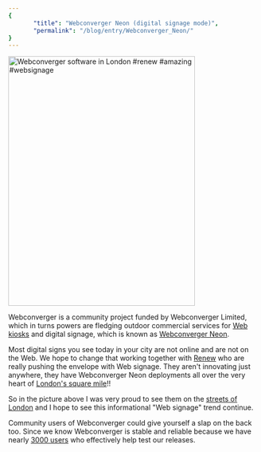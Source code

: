 ```yaml
---
{
       "title": "Webconverger Neon (digital signage mode)",
       "permalink": "/blog/entry/Webconverger_Neon/"
}
---
```


<a href="http://www.flickr.com/photos/hendry/7214909720/" title="Webconverger software in London #renew #amazing #websignage by Kai Hendry, on Flickr"><img src="http://farm8.staticflickr.com/7226/7214909720_c28d1a0bab.jpg" width="375" height="500" alt="Webconverger software in London #renew #amazing #websignage"></a>

Webconverger is a community project funded by Webconverger Limited, which in
turns powers are fledging outdoor commercial services for [Web
kiosks](http://webconverger.com/) and digital signage, which is known as
[Webconverger Neon](http://neon.webconverger.com/).

Most digital signs you see today in your city are not online and are not on the
Web. We hope to change that working together with
[Renew](http://renewsolution.com/) who are really pushing the envelope with Web
signage. They aren't innovating just anywhere, they have Webconverger Neon
deployments all over the very heart of <a
href="http://en.wikipedia.org/wiki/City_of_London">London's square mile</a>!!

So in the picture above I was very proud to see them on the [streets of
London](http://neon.webconverger.com/case-study/) and I hope to see this
informational "Web signage" trend continue.

Community users of Webconverger could give yourself a slap on the back too.
Since we know Webconverger is stable and reliable because we have nearly [3000
users](http://ping.webconverger.org/) who effectively help test our releases.
